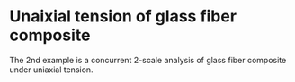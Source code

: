 # Unaixial tension of glass fiber composite
The 2nd example is a concurrent 2-scale analysis of glass fiber composite under uniaxial tension.